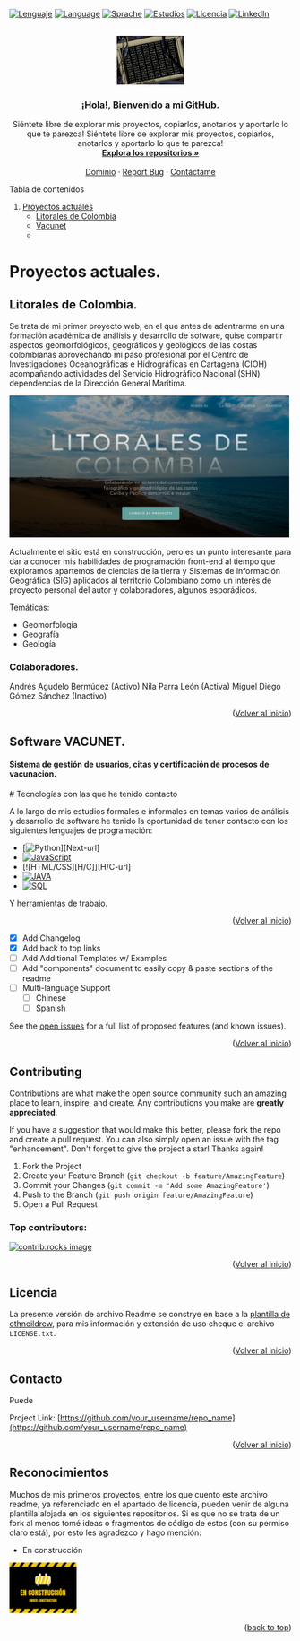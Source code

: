 <!-- Improved compatibility of back to top link: See: https://github.com/othneildrew/Best-README-Template/pull/73 -->

<a id="readme-top"></a>

<!-- Comienzo de links de encabezado -->

[![Lenguaje][Placa-Lenguaje]][Lenguaje-url]
[![Language][Language-shield]][Language-url]
[![Sprache][Sprache-Plakette]][Sprache-url]
[![Estudios][Placa-Estudios]][Estudios-url]
[![Licencia][Placa-Licencia]][Licencia-url]
[![LinkedIn][Placa-Linkedin]][Linkedin-url]

<!-- Fin de links sobre encabezado -->

<!-- GIF de bienvenida -->
<br />
<div align="center">
  <a href="https://github.com/aabermudez/">
    <img src="images/gif/Code_bebop.gif" alt="Animación de código" width="120" height="auto">
  </a>

  <h3 align="center">¡Hola!, Bienvenido a mi GitHub.</h3>

  <p align="center">
    Siéntete libre de explorar mis proyectos, copiarlos, anotarlos y aportarlo lo que te parezca!
    Siéntete libre de explorar mis proyectos, copiarlos, anotarlos y aportarlo lo que te parezca!
    <br />
    <a href="https://github.com/aabermudez?tab=repositories"><strong>Explora los repositorios »</strong></a>
    <br />
    <br />
    <a href="https://desarrolloscreativos.dev/">Dominio</a>
    &middot;
    <a href="https://github.com/othneildrew/Best-README-Template/issues/new?labels=bug&template=bug-report---.md">Report Bug</a>
    &middot;
    <a href="https://github.com/othneildrew/Best-README-Template/issues/new?labels=enhancement&template=feature-request---.md">Contáctame</a>
  </p>
</div>

<!-- Tabla de contenido -->
<div>
  <summary>Tabla de contenidos</summary>
  <ol>
    <li>
      <a href="#Proyectos">Proyectos actuales</a>
      <ul>
        <li><a href="#Litorales">Litorales de Colombia</a></li>
        <li><a href="#VACUNET">Vacunet</a><li>
      </ul>
    </li>
  </ol>
</div>

<div id="Proyectos">
  <h1>Proyectos actuales.</h1>
   
  <h2 id="Litorales"> Litorales de Colombia. </h2>

  Se trata de mi primer proyecto web, en el que antes de adentrarme en una formación académica de análisis y desarrollo de sofware, quise compartir aspectos geomorfológicos, geográficos y geológicos de las costas colombianas aprovechando mi paso profesional por el Centro de Investigaciones Oceanográficas e Hidrográficas en Cartagena (CIOH) acompañando actividades del Servicio Hidrográfico Nacional (SHN) dependencias de la Dirección General Marítima.

  <a href="litocol.github.io/litorales/" align="center">
    <img src="images/Litocol.png" alt="Landig page de la web Litorales de Colombia" width="500" height="auto">
  </a>

  Actualmente el sitio está en construcción, pero es un punto interesante para dar a conocer mis habilidades de programación front-end al tiempo que exploramos apartemos de ciencias de la tierra y Sistemas de información Geográfica (SIG) aplicados al territorio Colombiano como un interés de proyecto personal del autor y colaboradores, algunos esporádicos.

  Temáticas:
  * Geomorfología
  * Geografía
  * Geología

  ### Colaboradores.

  Andrés Agudelo Bermúdez (Activo)
  Nila Parra León (Activa)
  Miguel Diego Gómez Sánchez (Inactivo)

  <p align="right">(<a href="#readme-top">Volver al inicio</a>)</p>

  ## Software VACUNET.
  #### Sistema de gestión de usuarios, citas y certificación de procesos de vacunación.

</div>

<div>
  # Tecnologías con las que he tenido contacto

  A lo largo de mis estudios formales e informales en temas varios de análisis y desarrollo de software he tenido la oportunidad de tener contacto con los siguientes lenguajes de programación:

  * [![Python][Py]][Next-url]
  * [![JavaScript][JS]][JS-url]
  * [![HTML/CSS][H/C]][H/C-url]
  * [![JAVA][JV]][JV-url]
  * [![SQL][Rel]][Rel-url]

  Y herramientas de trabajo.

  <p align="right">(<a href="#readme-top">Volver al inicio</a>)</p>

</div>

- [x] Add Changelog
- [x] Add back to top links
- [ ] Add Additional Templates w/ Examples
- [ ] Add "components" document to easily copy & paste sections of the readme
- [ ] Multi-language Support
  - [ ] Chinese
  - [ ] Spanish

See the [open issues](https://github.com/othneildrew/Best-README-Template/issues) for a full list of proposed features (and known issues).

  <p align="right">(<a href="#readme-top">Volver al inicio</a>)</p>

  <!-- CONTRIBUTING -->

## Contributing

Contributions are what make the open source community such an amazing place to learn, inspire, and create. Any contributions you make are **greatly appreciated**.

If you have a suggestion that would make this better, please fork the repo and create a pull request. You can also simply open an issue with the tag "enhancement".
Don't forget to give the project a star! Thanks again!

1. Fork the Project
2. Create your Feature Branch (`git checkout -b feature/AmazingFeature`)
3. Commit your Changes (`git commit -m 'Add some AmazingFeature'`)
4. Push to the Branch (`git push origin feature/AmazingFeature`)
5. Open a Pull Request

### Top contributors:

  <a href="https://github.com/othneildrew/Best-README-Template/graphs/contributors">
    <img src="https://contrib.rocks/image?repo=othneildrew/Best-README-Template" alt="contrib.rocks image" />
  </a>

  <p align="right">(<a href="#readme-top">Volver al inicio</a>)</p>

  <!-- LICENSE -->

## Licencia

La presente versión de archivo Readme se constrye en base a la <a href= https://github.com/othneildrew/Best-README-Template>plantilla de othneildrew<a>, para mis información y extensión de uso cheque el archivo `LICENSE.txt`.

  <p align="right">(<a href="#readme-top">Volver al inicio</a>)</p>

## Contacto

Puede

Project Link: [https://github.com/your_username/repo_name](https://github.com/your_username/repo_name)

  <p align="right">(<a href="#readme-top">Volver al inicio</a>)</p>

## Reconocimientos

Muchos de mis primeros proyectos, entre los que cuento este archivo readme, ya referenciado en el apartado de licencia, pueden venir de alguna plantilla alojada en los siguientes repositorios. Si es que no se trata de un fork al menos tomé ideas o fragmentos de código de estos (con su permiso claro está), por esto les agradezco y hago mención:

- En construcción

<img src= "/images/Enconstruccion.png" alt="En construccion" width ="120" height="auto">

  <p align="right">(<a href="#readme-top">back to top</a>)</p>

</main>

<!-- Comienzan links de placas de cabecera -->

[Placa-Lenguaje]: https://img.shields.io/badge/Lenguaje-Es-brightgreen
[Lenguaje-url]: https://img.shields.io/badge/Lenguaje-Es-brightgreen
[Language-shield]: https://img.shields.io/badge/Language-En-red
[Language-url]: https://img.shields.io/badge/Language-En-red
[Sprache-Plakette]: https://img.shields.io/badge/Sprache-De-blue
[Sprache-url]: https://img.shields.io/badge/Sprache-De-blue
[Placa-Estudios]: https://img.shields.io/badge/Estudios-Pregrado%2FTecnol%C3%B3gico-yellow
[Estudios-url]: https://img.shields.io/badge/Estudios-Pregrado%2FTecnol%C3%B3gico-yellow
[Placa-Licencia]: https://img.shields.io/badge/Licencia-Sin%20licencia-%238A2BE2
[Licencia-url]: https://github.com/aabermudez/aabermudez/blob/main/LICENSE.txt
[Placa-Linkedin]: https://img.shields.io/badge/Red%20laboral-Linkedin-%23ff5733
[Linkedin-url]: www.linkedin.com/in/andrés-agudelo-bermúdez-833b781b8

<!-- Hasta aquí links de placas de cabecera -->

[Py]: https://img.shields.io/badge/Python-pandas%2Fmatplotlib-%231284C5
[Py-url]: https://github.com/aabermudez/
[JS]: https://img.shields.io/badge/Javascript-React%2FAngular%2FExpress-yellow
[JS-url]: https://github.com/aabermudez/
[HC]: https://github.com/aabermudez/
[HC-url]: https://img.shields.io/badge/Html%2FCss-Bootstrap-white
[JV]: https://github.com/aabermudez/
[JV-url]: https://img.shields.io/badge/Java-Hibernate/Spring-green
[Rel]: https://github.com/aabermudez/
[Rel-url]: https://img.shields.io/badge/SQL-MySQL-purple
